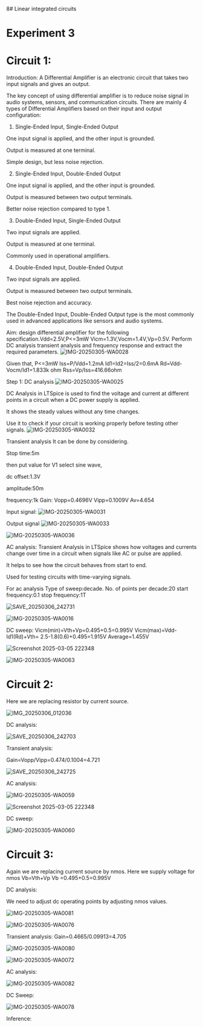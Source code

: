 8# Linear integrated circuits 
# Experiment 3
# Circuit 1:

Introduction:
A Differential Amplifier is an electronic circuit that takes two input signals and gives an output.

The key concept of using differential amplifier is to reduce noise signal in audio systems, sensors, and communication circuits.
There are mainly 4 types of Differential Amplifiers based on their input and output configuration:

1. Single-Ended Input, Single-Ended Output

One input signal is applied, and the other input is grounded.

Output is measured at one terminal.

Simple design, but less noise rejection.


2. Single-Ended Input, Double-Ended Output

One input signal is applied, and the other input is grounded.

Output is measured between two output terminals.

Better noise rejection compared to type 1.


3. Double-Ended Input, Single-Ended Output

Two input signals are applied.

Output is measured at one terminal.

Commonly used in operational amplifiers.


4. Double-Ended Input, Double-Ended Output

Two input signals are applied.

Output is measured between two output terminals.

Best noise rejection and accuracy.


The Double-Ended Input, Double-Ended Output type is the most commonly used in advanced applications like sensors and audio systems.

Aim: design differential amplifier for the following
specification.Vdd=2.5V,P<=3mW
Vicm=1.3V,Vocm=1.4V,Vp=0.5V. Perform DC analysis transient analysis and frequency response and extract the required parameters.
![IMG-20250305-WA0028](https://github.com/user-attachments/assets/126d57e8-cc15-4ad5-a98d-6e41236dd6c3)

Given that,
P<=3mW
Iss=P/Vdd=1.2mA
Id1=Id2=Iss/2=0.6mA
Rd=Vdd-Vocm/Id1=1.833k ohm
Rss=Vp/Iss=416.66ohm

Step 1: DC analysis 
![IMG-20250305-WA0025](https://github.com/user-attachments/assets/8ad4c2e5-6c28-44e7-beaf-80ab53a6bec5)


DC Analysis in LTSpice is used to find the voltage and current at different points in a circuit when a DC power supply is applied.

It shows the steady values without any time changes.

Use it to check if your circuit is working properly before testing other signals.
![IMG-20250305-WA0032](https://github.com/user-attachments/assets/a81a8691-ddaf-41ff-8f70-24bd99aaed3c)


Transient analysis 
It can be done by considering.

Stop time:5m

then put value for V1 select sine wave,

dc offset:1.3V

amplitude:50m

frequency:1k
Gain:
Vopp=0.4696V
Vipp=0.1009V
Av=4.654

Input signal:
![IMG-20250305-WA0031](https://github.com/user-attachments/assets/8b14499b-9128-4ce1-b3da-01d35888b704)

Output signal 
![IMG-20250305-WA0033](https://github.com/user-attachments/assets/0efe013d-0b53-49db-ab35-9e67fe20cc1d)

![IMG-20250305-WA0036](https://github.com/user-attachments/assets/43a4bc19-6785-4a51-9b1b-de6b580aab6f)


AC analysis:
Transient Analysis in LTSpice shows how voltages and currents change over time in a circuit when signals like AC or pulse are applied.

It helps to see how the circuit behaves from start to end.

Used for testing circuits with time-varying signals.

For ac analysis 
Type of sweep:decade. 
No. of points per decade:20 
start frequency:0.1
stop frequency:1T

![SAVE_20250306_242731](https://github.com/user-attachments/assets/6358e9f6-326e-4c4b-86f9-5f542f33aec6)

![IMG-20250305-WA0016](https://github.com/user-attachments/assets/2b7daa8c-7a3c-4ee5-953e-5f2f426523d8)

DC sweep:
Vicm(min)=Vth+Vp=0.495+0.5=0.995V
Vicm(max)=Vdd-Id1(Rd)+Vth=
2.5-1.8(0.6)+0.495=1.915V
Average=1.455V

![Screenshot 2025-03-05 222348](https://github.com/user-attachments/assets/cae05e41-f13e-4e3f-bb6d-ac8eb11718df)

![IMG-20250305-WA0063](https://github.com/user-attachments/assets/680e9e87-3eca-4ad6-9de6-101d7688eb6e)


# Circuit 2:

Here we are replacing resistor by current source.

![IMG_20250306_012036](https://github.com/user-attachments/assets/bc526a2b-e372-4b42-822c-8b63e5b8b597)


DC analysis:

![SAVE_20250306_242703](https://github.com/user-attachments/assets/b2b9864e-b2f7-413a-b572-f41b61826b72)


Transient analysis:

Gain=Vopp/Vipp=0.474/0.1004=4.721

![SAVE_20250306_242725](https://github.com/user-attachments/assets/68009fbc-1cd5-4b4e-9f62-268d6c2d9435)

AC analysis:

![IMG-20250305-WA0059](https://github.com/user-attachments/assets/cdbe6c41-ff1e-4ebd-9285-930de0916d8b)

![Screenshot 2025-03-05 222348](https://github.com/user-attachments/assets/84338683-427c-460a-bb2b-b2fb3fab409e)



DC sweep:

![IMG-20250305-WA0060](https://github.com/user-attachments/assets/7f502082-7b0d-4de6-8d75-020ae757c95e)


# Circuit 3:
Again we are replacing current source by nmos.
Here we supply voltage for nmos 
Vb=Vth+Vp
Vb =0.495+0.5=0.995V

DC analysis:

We need to adjust dc operating points by adjusting nmos values.

![IMG-20250305-WA0081](https://github.com/user-attachments/assets/9285db82-f9fd-415e-9de7-8776b2b523a3)

![IMG-20250305-WA0076](https://github.com/user-attachments/assets/d8926182-7802-4083-9a63-f5dcc8f1735e)

Transient analysis:
Gain=0.4665/0.09913=4.705

![IMG-20250305-WA0080](https://github.com/user-attachments/assets/086be759-74ff-41c4-81b0-0b2938a0d348)

![IMG-20250305-WA0072](https://github.com/user-attachments/assets/cb8fc3fe-737a-4596-9801-1a585f52e726)

AC analysis:

![IMG-20250305-WA0082](https://github.com/user-attachments/assets/df264fd3-5229-44b7-be59-8c4a42be4cf5)


DC Sweep:

![IMG-20250305-WA0078](https://github.com/user-attachments/assets/0b27f97b-16e7-4004-910f-965cff72ddfd)

Inference:


